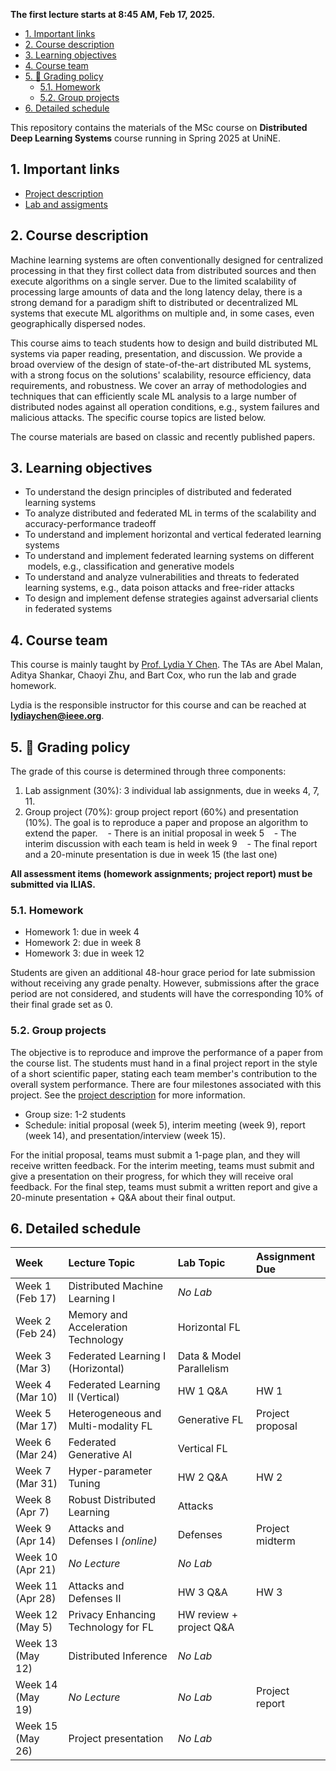 
**The first lecture starts at 8:45 AM, Feb 17, 2025.**

- [1. Important links](#1-important-links)
- [2. Course description](#2-course-description)
- [3. Learning objectives](#3-learning-objectives)
- [4. Course team](#4-course-team)
- [5. :dart: Grading policy](#5-dart-grading-policy)
  - [5.1. Homework](#51-homework)
  - [5.2. Group projects](#52-group-projects)
- [6. Detailed schedule](#6-detailed-schedule)

This repository contains the materials of the MSc course on **Distributed Deep Learning Systems** course running in Spring 2025 at UniNE.

## 1. Important links

- [Project description](project.md)
- [Lab and assigments](lab/README.md)

## 2. Course description

Machine learning systems are often conventionally designed for centralized processing in that they first collect data from distributed sources and then execute algorithms on a single server. Due to the limited scalability of processing large amounts of data and the long latency delay, there is a strong demand for a paradigm shift to distributed or decentralized ML systems that execute ML algorithms on multiple and, in some cases, even geographically dispersed nodes.

This course aims to teach students how to design and build distributed ML systems via paper reading, presentation, and discussion. We provide a broad overview of the design of state-of-the-art distributed ML systems, with a strong focus on the solutions' scalability, resource efficiency, data requirements, and robustness. We cover an array of methodologies and techniques that can efficiently scale ML analysis to a large number of distributed nodes against all operation conditions, e.g., system failures and malicious attacks. The specific course topics are listed below.

The course materials are based on classic and recently published papers.

## 3. Learning objectives

- To understand the design principles of distributed and federated learning systems
- To analyze distributed and federated ML in terms of the scalability and accuracy-performance tradeoff
- To understand and implement horizontal and vertical federated learning systems
- To understand and implement federated learning systems on different  models, e.g., classification and generative models
- To understand and analyze vulnerabilities and threats to federated learning systems, e.g., data poison attacks and free-rider attacks
- To design and implement defense strategies against adversarial clients in federated systems

## 4. Course team

This course is mainly taught by [Prof. Lydia Y Chen](https://lydiaychen.github.io/).
The TAs are Abel Malan, Aditya Shankar, Chaoyi Zhu, and Bart Cox, who run the lab and grade homework.

Lydia is the responsible instructor for this course and can be reached at **lydiaychen@ieee.org**.

## 5. :dart: Grading policy

The grade of this course is determined through three components:

1. Lab assignment (30%): 3 individual lab assignments, due in weeks 4, 7, 11.
2. Group project (70%): group project report (60%) and presentation (10%). The goal is to reproduce a paper and propose an algorithm to extend the paper.
   - There is an initial proposal in week 5
   - The interim discussion with each team is held in week 9
   - The final report and a 20-minute presentation is due in week 15 (the last one)

**All assessment items (homework assignments; project report) must be submitted via ILIAS.**

### 5.1. Homework

- Homework 1: due in week 4
- Homework 2: due in week 8
- Homework 3: due in week 12

Students are given an additional 48-hour grace period for late submission without receiving any grade penalty. However, submissions after the grace period are not considered, and students will have the corresponding 10% of their final grade set as 0.

### 5.2. Group projects

The objective is to reproduce and improve the performance of a paper from the course list. The students must hand in a final project report in the style of a short scientific paper, stating each team member's contribution to the overall system performance. There are four milestones associated with this project. See the [project description](project.md) for more information.

- Group size: 1-2 students
- Schedule: initial proposal (week 5), interim meeting (week 9), report (week 14), and presentation/interview (week 15).

For the initial proposal, teams must submit a 1-page plan, and they will receive written feedback.
For the interim meeting, teams must submit and give a presentation on their progress, for which they will receive oral feedback.
For the final step, teams must submit a written report and give a 20-minute presentation + Q&A about their final output.

## 6. Detailed schedule

| Week             | Lecture Topic                       | Lab Topic                | Assignment Due   |
|:-----------------|:------------------------------------|:-------------------------|:-----------------|
| Week 1 (Feb 17)  | Distributed Machine Learning I      | *No Lab*                 |                  |
| Week 2 (Feb 24)  | Memory and Acceleration Technology  | Horizontal FL            |                  |
| Week 3 (Mar 3)   | Federated Learning I (Horizontal)   | Data & Model Parallelism |                  |
| Week 4 (Mar 10)  | Federated Learning II (Vertical)    | HW 1 Q&A                 | HW 1             |
| Week 5 (Mar 17)  | Heterogeneous and Multi-modality FL | Generative FL            | Project proposal |
| Week 6 (Mar 24)  | Federated Generative AI             | Vertical FL              |                  |
| Week 7 (Mar 31)  | Hyper-parameter Tuning              | HW 2 Q&A                 | HW 2             |
| Week 8 (Apr 7)   | Robust Distributed Learning         | Attacks                  |                  |
| Week 9 (Apr 14)  | Attacks and Defenses I *(online)*   | Defenses                 | Project midterm  |
| Week 10 (Apr 21) | *No Lecture*                        | *No Lab*                 |                  |
| Week 11 (Apr 28) | Attacks and Defenses II             | HW 3 Q&A                 | HW 3             |
| Week 12 (May 5)  | Privacy Enhancing Technology for FL | HW review + project Q&A  |                  |
| Week 13 (May 12) | Distributed Inference               | *No Lab*                 |                  |
| Week 14 (May 19) | *No Lecture*                        | *No Lab*                 | Project report   |
| Week 15 (May 26) | Project presentation                | *No Lab*                 |                  |
